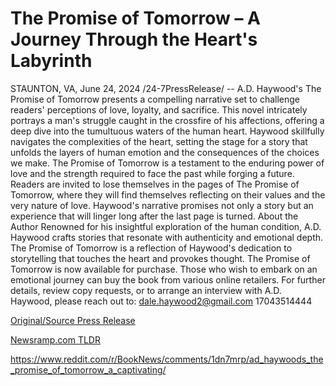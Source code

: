 # The Promise of Tomorrow – A Journey Through the Heart's Labyrinth

STAUNTON, VA, June 24, 2024 /24-7PressRelease/ -- A.D. Haywood's The Promise of Tomorrow presents a compelling narrative set to challenge readers' perceptions of love, loyalty, and sacrifice. This novel intricately portrays a man's struggle caught in the crossfire of his affections, offering a deep dive into the tumultuous waters of the human heart.  Haywood skillfully navigates the complexities of the heart, setting the stage for a story that unfolds the layers of human emotion and the consequences of the choices we make. The Promise of Tomorrow is a testament to the enduring power of love and the strength required to face the past while forging a future.  Readers are invited to lose themselves in the pages of The Promise of Tomorrow, where they will find themselves reflecting on their values and the very nature of love. Haywood's narrative promises not only a story but an experience that will linger long after the last page is turned.  About the Author Renowned for his insightful exploration of the human condition, A.D. Haywood crafts stories that resonate with authenticity and emotional depth. The Promise of Tomorrow is a reflection of Haywood's dedication to storytelling that touches the heart and provokes thought.  The Promise of Tomorrow is now available for purchase. Those who wish to embark on an emotional journey can buy the book from various online retailers.  For further details, review copy requests, or to arrange an interview with A.D. Haywood, please reach out to: dale.haywood2@gmail.com 17043514444 

[Original/Source Press Release](https://www.24-7pressrelease.com/press-release/511938/the-promise-of-tomorrow-a-journey-through-the-hearts-labyrinth)
                    

[Newsramp.com TLDR](None) 

https://www.reddit.com/r/BookNews/comments/1dn7mrp/ad_haywoods_the_promise_of_tomorrow_a_captivating/